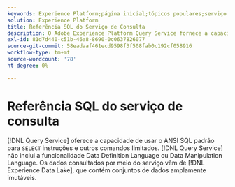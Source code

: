 ```yaml
---
keywords: Experience Platform;página inicial;tópicos populares;serviço de consulta;serviço de consulta;sql;referência de sql;
solution: Experience Platform
title: Referência SQL do Serviço de Consulta
description: O Adobe Experience Platform Query Service fornece a capacidade de usar o SQL ANSI padrão para instruções SELECT e outros comandos limitados.
exl-id: 81d7d440-c51b-46a8-8690-0c0637826077
source-git-commit: 58eadaaf461ecd9598f3f508fab0c192cf058916
workflow-type: tm+mt
source-wordcount: '78'
ht-degree: 0%

---
```


# Referência SQL do serviço de consulta

[!DNL Query Service] oferece a capacidade de usar o ANSI SQL padrão para `SELECT` instruções e outros comandos limitados. [!DNL Query Service] não inclui a funcionalidade Data Definition Language ou Data Manipulation Language. Os dados consultados por meio do serviço vêm de [!DNL Experience Data Lake], que contém conjuntos de dados amplamente imutáveis.
